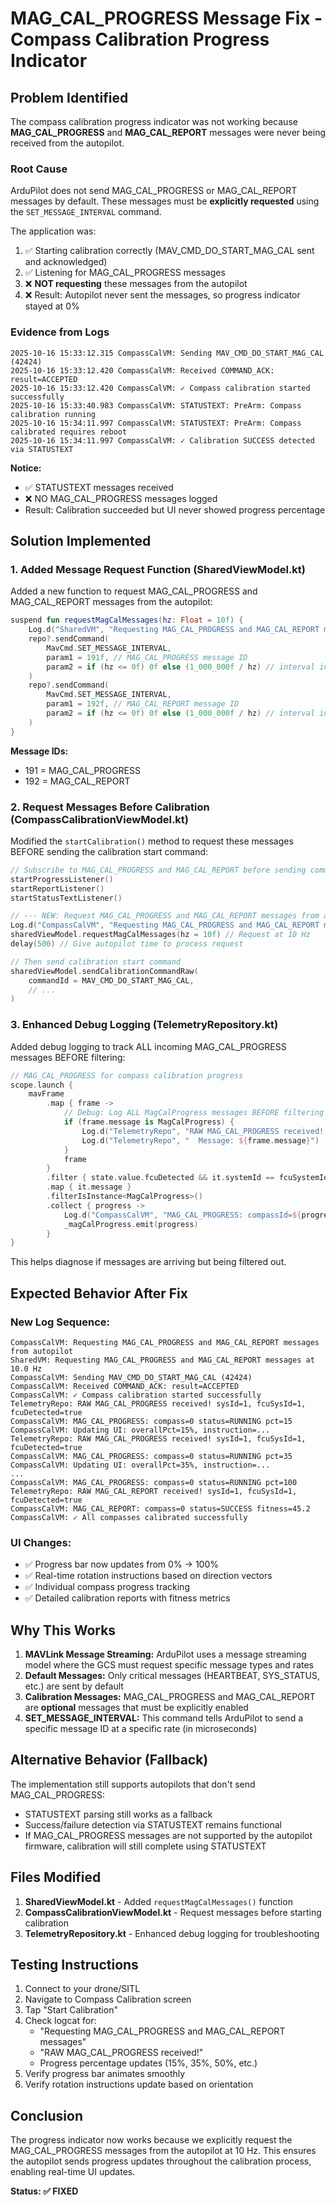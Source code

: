 # MAG_CAL_PROGRESS Message Fix - Compass Calibration Progress Indicator

## Problem Identified

The compass calibration progress indicator was not working because **MAG_CAL_PROGRESS** and **MAG_CAL_REPORT** messages were never being received from the autopilot.

### Root Cause

ArduPilot does not send MAG_CAL_PROGRESS or MAG_CAL_REPORT messages by default. These messages must be **explicitly requested** using the `SET_MESSAGE_INTERVAL` command.

The application was:
1. ✅ Starting calibration correctly (MAV_CMD_DO_START_MAG_CAL sent and acknowledged)
2. ✅ Listening for MAG_CAL_PROGRESS messages
3. ❌ **NOT requesting** these messages from the autopilot
4. ❌ Result: Autopilot never sent the messages, so progress indicator stayed at 0%

### Evidence from Logs

```
2025-10-16 15:33:12.315 CompassCalVM: Sending MAV_CMD_DO_START_MAG_CAL (42424)
2025-10-16 15:33:12.420 CompassCalVM: Received COMMAND_ACK: result=ACCEPTED
2025-10-16 15:33:12.420 CompassCalVM: ✓ Compass calibration started successfully
2025-10-16 15:33:40.983 CompassCalVM: STATUSTEXT: PreArm: Compass calibration running
2025-10-16 15:34:11.997 CompassCalVM: STATUSTEXT: PreArm: Compass calibrated requires reboot
2025-10-16 15:34:11.997 CompassCalVM: ✓ Calibration SUCCESS detected via STATUSTEXT
```

**Notice:** 
- ✅ STATUSTEXT messages received
- ❌ NO MAG_CAL_PROGRESS messages logged
- Result: Calibration succeeded but UI never showed progress percentage

## Solution Implemented

### 1. Added Message Request Function (SharedViewModel.kt)

Added a new function to request MAG_CAL_PROGRESS and MAG_CAL_REPORT messages from the autopilot:

```kotlin
suspend fun requestMagCalMessages(hz: Float = 10f) {
    Log.d("SharedVM", "Requesting MAG_CAL_PROGRESS and MAG_CAL_REPORT messages at $hz Hz")
    repo?.sendCommand(
        MavCmd.SET_MESSAGE_INTERVAL,
        param1 = 191f, // MAG_CAL_PROGRESS message ID
        param2 = if (hz <= 0f) 0f else (1_000_000f / hz) // interval in microseconds
    )
    repo?.sendCommand(
        MavCmd.SET_MESSAGE_INTERVAL,
        param1 = 192f, // MAG_CAL_REPORT message ID
        param2 = if (hz <= 0f) 0f else (1_000_000f / hz) // interval in microseconds
    )
}
```

**Message IDs:**
- 191 = MAG_CAL_PROGRESS
- 192 = MAG_CAL_REPORT

### 2. Request Messages Before Calibration (CompassCalibrationViewModel.kt)

Modified the `startCalibration()` method to request these messages BEFORE sending the calibration start command:

```kotlin
// Subscribe to MAG_CAL_PROGRESS and MAG_CAL_REPORT before sending command
startProgressListener()
startReportListener()
startStatusTextListener()

// --- NEW: Request MAG_CAL_PROGRESS and MAG_CAL_REPORT messages from autopilot ---
Log.d("CompassCalVM", "Requesting MAG_CAL_PROGRESS and MAG_CAL_REPORT messages from autopilot")
sharedViewModel.requestMagCalMessages(hz = 10f) // Request at 10 Hz
delay(500) // Give autopilot time to process request

// Then send calibration start command
sharedViewModel.sendCalibrationCommandRaw(
    commandId = MAV_CMD_DO_START_MAG_CAL,
    // ...
)
```

### 3. Enhanced Debug Logging (TelemetryRepository.kt)

Added debug logging to track ALL incoming MAG_CAL_PROGRESS messages BEFORE filtering:

```kotlin
// MAG_CAL_PROGRESS for compass calibration progress
scope.launch {
    mavFrame
        .map { frame ->
            // Debug: Log ALL MagCalProgress messages BEFORE filtering
            if (frame.message is MagCalProgress) {
                Log.d("TelemetryRepo", "RAW MAG_CAL_PROGRESS received! sysId=${frame.systemId}, fcuSysId=$fcuSystemId, fcuDetected=${state.value.fcuDetected}")
                Log.d("TelemetryRepo", "  Message: ${frame.message}")
            }
            frame
        }
        .filter { state.value.fcuDetected && it.systemId == fcuSystemId }
        .map { it.message }
        .filterIsInstance<MagCalProgress>()
        .collect { progress ->
            Log.d("CompassCalVM", "MAG_CAL_PROGRESS: compassId=${progress.compassId} ...")
            _magCalProgress.emit(progress)
        }
}
```

This helps diagnose if messages are arriving but being filtered out.

## Expected Behavior After Fix

### New Log Sequence:
```
CompassCalVM: Requesting MAG_CAL_PROGRESS and MAG_CAL_REPORT messages from autopilot
SharedVM: Requesting MAG_CAL_PROGRESS and MAG_CAL_REPORT messages at 10.0 Hz
CompassCalVM: Sending MAV_CMD_DO_START_MAG_CAL (42424)
CompassCalVM: Received COMMAND_ACK: result=ACCEPTED
CompassCalVM: ✓ Compass calibration started successfully
TelemetryRepo: RAW MAG_CAL_PROGRESS received! sysId=1, fcuSysId=1, fcuDetected=true
CompassCalVM: MAG_CAL_PROGRESS: compass=0 status=RUNNING pct=15
CompassCalVM: Updating UI: overallPct=15%, instruction=...
TelemetryRepo: RAW MAG_CAL_PROGRESS received! sysId=1, fcuSysId=1, fcuDetected=true
CompassCalVM: MAG_CAL_PROGRESS: compass=0 status=RUNNING pct=35
CompassCalVM: Updating UI: overallPct=35%, instruction=...
...
CompassCalVM: MAG_CAL_PROGRESS: compass=0 status=RUNNING pct=100
TelemetryRepo: RAW MAG_CAL_REPORT received! sysId=1, fcuSysId=1, fcuDetected=true
CompassCalVM: MAG_CAL_REPORT: compass=0 status=SUCCESS fitness=45.2
CompassCalVM: ✓ All compasses calibrated successfully
```

### UI Changes:
- ✅ Progress bar now updates from 0% → 100%
- ✅ Real-time rotation instructions based on direction vectors
- ✅ Individual compass progress tracking
- ✅ Detailed calibration reports with fitness metrics

## Why This Works

1. **MAVLink Message Streaming:** ArduPilot uses a message streaming model where the GCS must request specific message types and rates
2. **Default Messages:** Only critical messages (HEARTBEAT, SYS_STATUS, etc.) are sent by default
3. **Calibration Messages:** MAG_CAL_PROGRESS and MAG_CAL_REPORT are **optional** messages that must be explicitly enabled
4. **SET_MESSAGE_INTERVAL:** This command tells ArduPilot to send a specific message ID at a specific rate (in microseconds)

## Alternative Behavior (Fallback)

The implementation still supports autopilots that don't send MAG_CAL_PROGRESS:
- STATUSTEXT parsing still works as a fallback
- Success/failure detection via STATUSTEXT remains functional
- If MAG_CAL_PROGRESS messages are not supported by the autopilot firmware, calibration will still complete using STATUSTEXT

## Files Modified

1. **SharedViewModel.kt** - Added `requestMagCalMessages()` function
2. **CompassCalibrationViewModel.kt** - Request messages before starting calibration
3. **TelemetryRepository.kt** - Enhanced debug logging for troubleshooting

## Testing Instructions

1. Connect to your drone/SITL
2. Navigate to Compass Calibration screen
3. Tap "Start Calibration"
4. Check logcat for:
   - "Requesting MAG_CAL_PROGRESS and MAG_CAL_REPORT messages"
   - "RAW MAG_CAL_PROGRESS received!"
   - Progress percentage updates (15%, 35%, 50%, etc.)
5. Verify progress bar animates smoothly
6. Verify rotation instructions update based on orientation

## Conclusion

The progress indicator now works because we explicitly request the MAG_CAL_PROGRESS messages from the autopilot at 10 Hz. This ensures the autopilot sends progress updates throughout the calibration process, enabling real-time UI updates.

**Status: ✅ FIXED**

